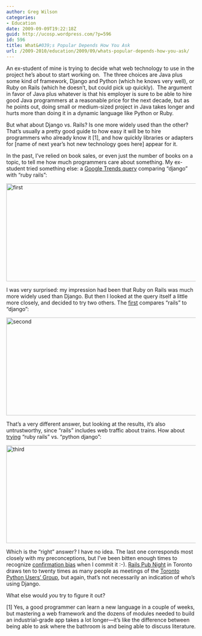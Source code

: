 ```yaml
---
author: Greg Wilson
categories:
- Education
date: 2009-09-09T19:22:18Z
guid: http://ucosp.wordpress.com/?p=596
id: 596
title: What&#039;s Popular Depends How You Ask
url: /2009-2010/education/2009/09/whats-popular-depends-how-you-ask/
---
```


An ex-student of mine is trying to decide what web technology to use in the project he&#8217;s about to start working on.  The three choices are Java plus some kind of framework, Django and Python (which he knows very well), or Ruby on Rails (which he doesn&#8217;t, but could pick up quickly).  The argument in favor of Java plus whatever is that his employer is sure to be able to hire good Java programmers at a reasonable price for the next decade, but as he points out, doing small or medium-sized project in Java takes longer and hurts more than doing it in a dynamic language like Python or Ruby.

But what about Django vs. Rails? Is one more widely used than the other?  That&#8217;s usually a pretty good guide to how easy it will be to hire programmers who already know it [1], and how quickly libraries or adapters for [name of next year&#8217;s hot new technology goes here] appear for it.

In the past, I&#8217;ve relied on book sales, or even just the number of books on a topic, to tell me how much programmers care about something. My ex-student tried something else: a [Google Trends query](http://www.google.com/trends?q=django%2C+ruby+rails&ctab=0&geo=all&date=all&sort=0) comparing &#8220;django&#8221; with &#8220;ruby rails&#8221;:

<img class="alignnone size-full wp-image-597" title="first" src="http://ucosp.files.wordpress.com/2009/09/first.png" alt="first" width="580" height="260" srcset="http://ucosp.ca/wp-content/uploads/2009/09/first.png 580w, http://ucosp.ca/wp-content/uploads/2009/09/first-300x134.png 300w" sizes="(max-width: 580px) 100vw, 580px" />

I was very surprised: my impression had been that Ruby on Rails was much more widely used than Django. But then I looked at the query itself a little more closely, and decided to try two others. The [first](http://www.google.com/trends?q=rails%2C+django&ctab=0&geo=all&date=all&sort=0) compares &#8220;rails&#8221; to &#8220;django&#8221;:

<img class="alignnone size-full wp-image-598" title="second" src="http://ucosp.files.wordpress.com/2009/09/second.png" alt="second" width="580" height="260" srcset="http://ucosp.ca/wp-content/uploads/2009/09/second.png 580w, http://ucosp.ca/wp-content/uploads/2009/09/second-300x134.png 300w" sizes="(max-width: 580px) 100vw, 580px" />

That&#8217;s a very different answer, but looking at the results, it&#8217;s also untrustworthy, since &#8220;rails&#8221; includes web traffic about trains. How about [trying](http://www.google.com/trends?q=ruby+rails%2C+python+django&ctab=0&geo=all&date=all&sort=0) &#8220;ruby rails&#8221; vs. &#8220;python django&#8221;:

<img class="alignnone size-full wp-image-599" title="third" src="http://ucosp.files.wordpress.com/2009/09/third.png" alt="third" width="580" height="260" srcset="http://ucosp.ca/wp-content/uploads/2009/09/third.png 580w, http://ucosp.ca/wp-content/uploads/2009/09/third-300x134.png 300w" sizes="(max-width: 580px) 100vw, 580px" />

Which is the &#8220;right&#8221; answer? I have no idea. The last one corresponds most closely with my preconceptions, but I&#8217;ve been bitten enough times to recognize [confirmation bias](http://en.wikipedia.org/wiki/Confirmation_bias) when I commit it :-). [Rails Pub Night](http://unspace.ca/innovation/pubnite) in Toronto draws ten to twenty times as many people as meetings of the [Toronto Python Users&#8217; Group](http://pygta.vrplumber.com/), but again, that&#8217;s not necessarily an indication of who&#8217;s using Django.

What else would _you_ try to figure it out?

[1] Yes, a good programmer can learn a new language in a couple of weeks, but mastering a web framework and the dozens of modules needed to build an industrial-grade app takes a lot longer&#8212;it&#8217;s like the difference between being able to ask where the bathroom is and being able to discuss literature.